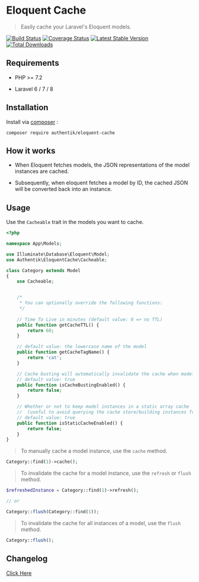 # Eloquent Cache

> Easily cache your Laravel's Eloquent models.

[![Build Status](https://travis-ci.org/AuthentikCanada/eloquent-cache.svg?branch=master)](https://travis-ci.org/AuthentikCanada/eloquent-cache)
[![Coverage Status](https://coveralls.io/repos/github/AuthentikCanada/eloquent-cache/badge.svg?branch=master)](https://coveralls.io/github/AuthentikCanada/eloquent-cache?branch=master)
[![Latest Stable Version](https://poser.pugx.org/authentik/eloquent-cache/v/stable.svg)](https://packagist.org/packages/authentik/eloquent-cache)
[![Total Downloads](https://poser.pugx.org/authentik/eloquent-cache/downloads.svg)](https://packagist.org/packages/authentik/eloquent-cache)

## Requirements

- PHP >= 7.2

- Laravel 6 / 7 / 8

## Installation

Install via [composer](https://getcomposer.org/) :

`composer require authentik/eloquent-cache`

## How it works

- When Eloquent fetches models, the JSON representations of the model instances are cached.

- Subsequently, when eloquent fetches a model by ID, the cached JSON will be converted back into an instance.

## Usage

Use the `Cacheable` trait in the models you want to cache.

```php
<?php

namespace App\Models;

use Illuminate\Database\Eloquent\Model;
use Authentik\EloquentCache\Cacheable;

class Category extends Model
{
    use Cacheable;


    /*
     * You can optionally override the following functions:
     */
    
    // Time To Live in minutes (default value: 0 => no TTL)
    public function getCacheTTL() {
        return 60;
    }

    // default value: the lowercase name of the model
    public function getCacheTagName() {
        return 'cat';
    }

    // Cache busting will automatically invalidate the cache when model instances are updated or deleted.
    // default value: true
    public function isCacheBustingEnabled() {
        return false;
    }

    // Whether or not to keep model instances in a static array cache
    //  (useful to avoid querying the cache store/building instances from json multiple times)
    // default value: true
    public function isStaticCacheEnabled() {
        return false;
    }
}
```

> To manually cache a model instance, use the `cache` method.

```php
Category::find(1)->cache();
```

> To invalidate the cache for a model instance, use the `refresh` or `flush` method.

```php
$refreshedInstance = Category::find(1)->refresh();

// or

Category::flush(Category::find(1));
```

> To invalidate the cache for all instances of a model, use the `flush` method.

```php
Category::flush();
```

## Changelog

[Click Here](CHANGELOG.md)
